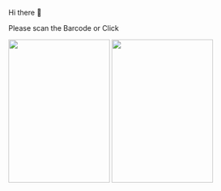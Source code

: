 <P>Hi there 👋<p>
  <p text="align:center">Please scan the Barcode or Click </p>
<p>

  <img style="border:30px;" src="https://i.hizliresim.com/hrq7qdy.png" width="200" height="283">
  <a src"">                    </a>
  
  
  <a href="https://play.google.com/store/apps/dev?id=6434216887703327919" target="_blank">
    <img style="border:30px;" src="https://cdn-icons-png.flaticon.com/512/732/732208.png?w=360" width="200" height="283" >
  </a>
  </p>
  
